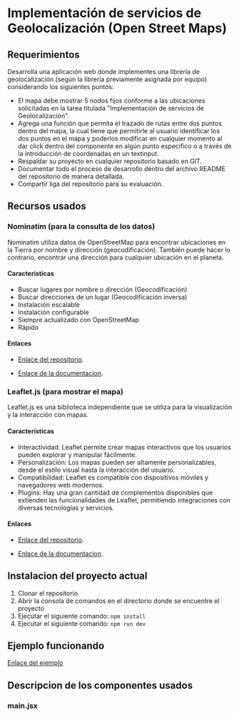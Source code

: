 # Implementación de servicios de Geolocalización (Open Street Maps)

## Requerimientos

Desarrolla una aplicación web donde implementes una librería de geolocalización (según la librería previamente asignada por equipo) considerando los siguientes puntos:

- El mapa debe mostrar 5 nodos fijos conforme a las ubicaciones solicitadas en la tarea titulada "Implementación de servicios de Geolocalización".
- Agrega una función que permita el trazado de rutas entre dos puntos dentro del mapa, la cual tiene que permitirle al usuario identificar los dos puntos en el mapa y poderlos modificar en cualquier momento al dar click dentro del componente en algún punto específico o a través de la introducción de coordenadas en un textinput.
- Respaldar su proyecto en cualquier repositorio basado en GIT.
- Documentar todo el proceso de desarrollo dentro del archivo README del repositorio de manera detallada.
- Compartir liga del repositorio para su evaluación.

## Recursos usados

### Nominatim (para la consulta de los datos)

Nominatim utiliza datos de OpenStreetMap para encontrar ubicaciones en la Tierra por nombre y dirección (geocodificación). También puede hacer lo contrario, encontrar una dirección para cualquier ubicación en el planeta.

#### Caracteristicas

- Buscar lugares por nombre o dirección (Geocodificación)
- Buscar direcciones de un lugar (Geocodificación inversa)
- Instalación escalable
- Instalación configurable
- Siempre actualizado con OpenStreetMap
- Rápido

#### Enlaces

- [Enlace del repositorio](https://github.com/osm-search/Nominatim 'Nominatim').

- [Enlace de la documentacion](https://nominatim.org/release-docs/latest/ 'Nominatim').

### Leaflet.js (para mostrar el mapa)

Leaflet.js es una biblioteca independiente que se utiliza para la visualización y la interacción con mapas.

#### Caracteristicas

- Interactividad: Leaflet permite crear mapas interactivos que los usuarios pueden explorar y manipular fácilmente.
- Personalización: Los mapas pueden ser altamente personalizables, desde el estilo visual hasta la interacción del usuario.
- Compatibilidad: Leaflet es compatible con dispositivos móviles y navegadores web modernos.
- Plugins: Hay una gran cantidad de complementos disponibles que extienden las funcionalidades de Leaflet, permitiendo integraciones con diversas tecnologías y servicios.

#### Enlaces

- [Enlace del repositorio](https://github.com/Leaflet/Leaflet 'Leaflet').

- [Enlace de la documentacion](https://leafletjs.com/index.html 'Leaflet').

## Instalacion del proyecto actual

1. Clonar el repositorio
1. Abrir la consola de comandos en el directorio donde se encuentre el proyecto
1. Ejecutar el siguiente comando: `npm install`
1. Ejecutar el siguiente comando: `npm run dev`

## Ejemplo funcionando

[Enlace del ejemplo ](https://patricioosorio.github.io/implementation-geolocation-with-open-street-maps/ 'Website')


## Descripcion de los componentes usados

### main.jsx


<!-- ## Paquete

```bash
  npm install maptalks --save
```

## Para google maps

```bash
  react-geocode
``` -->
